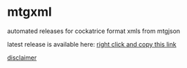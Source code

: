 # mtgxml
automated releases for cockatrice format xmls from mtgjson

latest release is available here: [right click and copy this link](./releases/latest/download/mtg.xml.xz)

[disclaimer](./fancontentpolicy.md)

